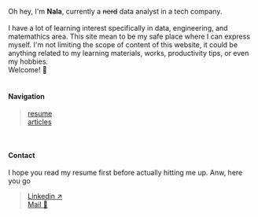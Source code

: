 Oh hey, I'm **Nala**, currently a <strike>nerd</strike> data analyst in a tech company.
<br><br>
I have a lot of learning interest specifically in data, engineering, and matemathics area. This site mean to be my safe place where I can express myself.
I'm not limiting the scope of content of this website, it could be anything related to my learning materials, works, productivity tips, or even my hobbies.
<br>
Welcome! 🍻
<br> <br>

#### Navigation
> [resume](/resume) <br>
> [articles](/articles) <br>

<br>

#### Contact
I hope you read my resume first before actually hitting me up. Anw, here you go <br>
> [Linkedin ↗](https://linkedin.com/in/nala-krisnanda) <br>
> [Mail 📩](mailto:pascalisnala98@gmail.com)

